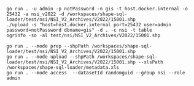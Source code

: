     go run . -u admin -p notPassword -n gis -t host.docker.internal -o 25432 -a nsi_v2022 -d /workspaces/shape-sql-loader/test/nsi/NSI_V2_Archives/V2022/15001.shp
    ./upload -s "host=host.docker.internal port=25432 user=admin password=notPassword dbname=gis" -d . -c nsi -t table
    ogrinfo -so -al test/nsi/NSI_V2_Archives/V2022/15001.shp

    go run . --mode prep --shpPath /workspaces/shape-sql-loader/test/nsi/NSI_V2_Archives/V2022/15001.shp
    go run . --mode upload --shpPath /workspaces/shape-sql-loader/test/nsi/NSI_V2_Archives/V2022/15001.shp --xlsPath /workspaces/shape-sql-loader/metadata.xls
    go run . --mode access  --datasetId randomguid --group nsi --role admin
